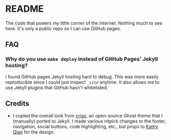 # README

The code that powers my little corner of the internet. Nothing much to see here.
It's only a public repo so I can use GitHub pages.

## FAQ

### Why do you use `make deploy` instead of GitHub Pages' Jekyll hosting?
I found GitHub pages Jekyll hosting hard to debug. This was more easily reproducible
since I could just inspect `_site` anytime. It also allows me to use Jekyll plugins
that GitHub hasn't whitelisted.


## Credits

- I copied the overall look from [crisp](https://github.com/kathyqian/crisp),
an open-source Ghost theme that I (manually) ported to Jekyll. I made various
nitpick changes to the footer, navigation, social buttons, code highlighting, etc.,
but props to [Kathy Qian](https://github.com/kathyqian) for the design.
